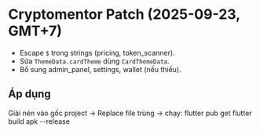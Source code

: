# Cryptomentor Patch (2025-09-23, GMT+7)
- Escape `$` trong strings (pricing, token_scanner).
- Sửa `ThemeData.cardTheme` dùng `CardThemeData`.
- Bổ sung admin_panel, settings, wallet (nếu thiếu).
## Áp dụng
Giải nén vào gốc project → Replace file trùng → chạy:
flutter pub get
flutter build apk --release